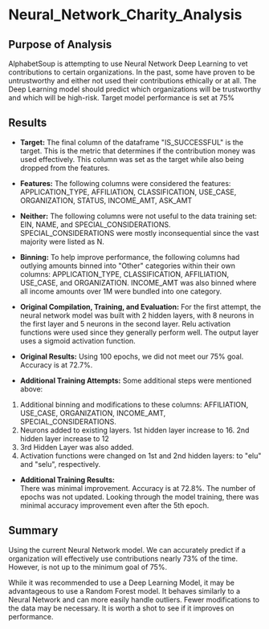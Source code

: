 # Neural_Network_Charity_Analysis
## Purpose of Analysis
AlphabetSoup is attempting to use Neural Network Deep Learning to vet contributions to certain organizations.  In the past, some have proven to be untrustworthy and either not used their contributions ethically or at all.  The Deep Learning model should predict which organizations will be trustworthy and which will be high-risk.  Target model performance is set at 75%

## Results
- **Target:**  The final column of the dataframe "IS_SUCCESSFUL" is the target.  This is the metric that determines if the contribution money was used effectively.  This column was set as the target while also being dropped from the features.

- **Features:** The following columns were considered the features:  APPLICATION_TYPE, AFFILIATION, CLASSIFICATION, USE_CASE, ORGANIZATION, STATUS, INCOME_AMT, ASK_AMT

- **Neither:**  The following columns were not useful to the data training set:  EIN, NAME, and SPECIAL_CONSIDERATIONS.  SPECIAL_CONSIDERATIONS were mostly inconsequential since the vast majority were listed as N.

- **Binning:** To help improve performance, the following columns had outlying amounts binned into "Other" categories within their own columns: APPLICATION_TYPE, CLASSIFICATION, AFFILIATION, USE_CASE, and ORGANIZATION.  INCOME_AMT was also binned where all income amounts over 1M were bundled into one category.

- **Original Compilation, Training, and Evaluation:**  For the first attempt, the neural network model was built with 2 hidden layers, with 8 neurons in the first layer and 5 neurons in the second layer.  Relu activation functions were used since they generally perform well.  The output layer uses a sigmoid activation function.

- **Original Results:**  Using 100 epochs, we did not meet our 75% goal.  Accuracy is at 72.7%.

- **Additional Training Attempts:**  Some additional steps were mentioned above:
1. Additional binning and modifications to these columns: AFFILIATION, USE_CASE, ORGANIZATION, INCOME_AMT, SPECIAL_CONSIDERATIONS.
2. Neurons added to existing layers.  1st hidden layer increase to 16.  2nd hidden layer increase to 12
3. 3rd Hidden Layer was also added.
4. Activation functions were changed on 1st and 2nd hidden layers: to "elu" and "selu", respectively.

- **Additional Training Results:**  
There was minimal improvement.  Accuracy is at 72.8%.  The number of epochs was not updated.  Looking through the model training, there was minimal accuracy improvement even after the 5th epoch.

## Summary
Using the current Neural Network model.  We can accurately predict if a organization will effectively use contributions nearly 73% of the time.  However, is not up to the minimum goal of 75%.

While it was recommended to use a Deep Learning Model, it may be advantageous to use a Random Forest model.  It behaves similarly to a Neural Network and can more easily handle outliers.  Fewer modifications to the data may be necessary.  It is worth a shot to see if it improves on performance.

